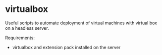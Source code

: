 # virtualbox
Useful scripts to automate deployment of virtual machines with virtual box on a headless server.

Requirements: 
- virtualbox and extension pack installed on the server
